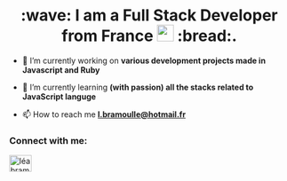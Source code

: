 <h1 align="center">:wave: I am a Full Stack Developer from France <img src="https://media.giphy.com/media/WUlplcMpOCEmTGBtBW/giphy.gif" width="30"> :bread:.</h1>


- 🔭 I’m currently working on **various development projects made in Javascript and Ruby**

- 🌱 I’m currently learning **(with passion) all the stacks related to JavaScript languge**

- 📫 How to reach me **l.bramoulle@hotmail.fr**

<h3 align="left">Connect with me:</h3>
<p align="left">
<a href="https://linkedin.com/in/léa bramoullé" target="blank"><img align="center" src="https://raw.githubusercontent.com/rahuldkjain/github-profile-readme-generator/master/src/images/icons/Social/linked-in-alt.svg" alt="léa bramoullé" height="30" width="40" /></a>
</p>

